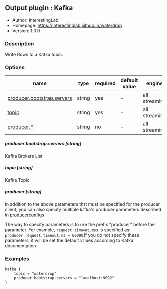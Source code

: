 ## Output plugin : Kafka

* Author: InterestingLab
* Homepage: https://interestinglab.github.io/waterdrop
* Version: 1.0.0

### Description

Write Rows to a Kafka topic.

### Options

| name | type | required | default value | engine |
| --- | --- | --- | --- | --- |
| [producer.bootstrap.servers](#producerbootstrapservers-string) | string | yes | - | all streaming |
| [topic](#topic-string) | string | yes | - | all streaming |
| [producer.*](#producer-string) | string | no | - | all streaming |

##### producer.bootstrap.servers [string]

Kafka Brokers List

##### topic [string]

Kafka Topic

##### producer [string]

In addition to the above parameters that must be specified for the producer client, you can also specify multiple kafka's producer parameters described in [producerconfigs](http://kafka.apache.org/10/documentation.html#producerconfigs)

The way to specify parameters is to use the prefix "producer" before the parameter. For example, `request.timeout.mss` is specified as: `producer.request.timeout.ms = 60000`.If you do not specify these parameters, it will be set the default values according to Kafka documentation


### Examples

```
kafka {
    topic = "waterdrop"
    producer.bootstrap.servers = "localhost:9092"
}
```